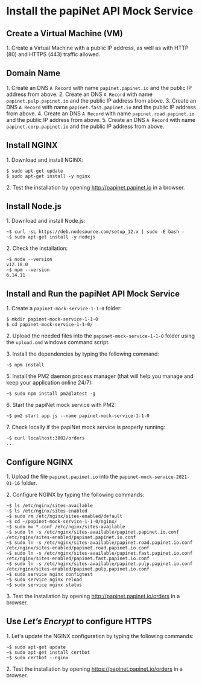 # Install the papiNet API Mock Service

## Create a Virtual Machine (VM)

1\. Create a Virtual Machine with a public IP address, as well as with HTTP (80) and HTTPS (443) traffic allowed.

## Domain Name

1\. Create an DNS `A Record` with name `papinet.papinet.io` and the public IP address from above.
2\. Create an DNS `A Record` with name `papinet.pulp.papinet.io` and the public IP address from above.
3\. Create an DNS `A Record` with name `papinet.fast.papinet.io` and the public IP address from above.
4\. Create an DNS `A Record` with name `papinet.road.papinet.io` and the public IP address from above.
5\. Create an DNS `A Record` with name `papinet.corp.papinet.io` and the public IP address from above.

## Install NGINX

1\. Download and install NGINX:

```text
$ sudo apt-get update
$ sudo apt-get install -y nginx
```

2\. Test the installation by opening <http://papinet.papinet.io> in a browser.

## Install Node.js

1\. Download and install Node.js:

```text
~$ curl -sL https://deb.nodesource.com/setup_12.x | sudo -E bash -
~$ sudo apt-get install -y nodejs
```

2\. Check the installation:

```text
~$ node --version
v12.18.0
~$ npm --version
6.14.11
```

## Install and Run the papiNet API Mock Service

1\. Create a `papinet-mock-service-1-1-0` folder:

```text
$ mkdir papinet-mock-service-1-1-0
$ cd papinet-mock-service-1-1-0/
```

2\. Upload the needed files into the `papinet-mock-service-1-1-0` folder using the `upload.cmd` windows command script.

3\. Install the dependencies by typing the following command:

```text
~$ npm install
```

5\. Install the PM2 daemon process manager (that will help you manage and keep your application online 24/7):

```text
~$ sudo npm install pm2@latest -g
```

6\. Start the papiNet mock service with PM2:

```text
~$ pm2 start app.js --name papinet-mock-service-1-1-0
```

7\. Check locally if the papiNet mock service is properly running:

```text
~$ curl localhost:3002/orders
...
```

## Configure NGINX

1\. Upload the file `papinet.papinet.io` into the `papinet-mock-service-2021-01-16` folder.

2\. Configure NGINX by typing the following commands:

```text
~$ ls /etc/nginx/sites-available
~$ ls /etc/nginx/sites-enabled
~$ sudo rm /etc/nginx/sites-enabled/default
~$ cd ~/papinet-mock-service-1-1-0/nginx/
~$ sudo mv *.conf /etc/nginx/sites-available
~$ sudo ln -s /etc/nginx/sites-available/papinet.papinet.io.conf /etc/nginx/sites-enabled/papinet.papinet.io.conf
~$ sudo ln -s /etc/nginx/sites-available/papinet.road.papinet.io.conf /etc/nginx/sites-enabled/papinet.road.papinet.io.conf
~$ sudo ln -s /etc/nginx/sites-available/papinet.fast.papinet.io.conf /etc/nginx/sites-enabled/papinet.fast.papinet.io.conf
~$ sudo ln -s /etc/nginx/sites-available/papinet.pulp.papinet.io.conf /etc/nginx/sites-enabled/papinet.pulp.papinet.io.conf
~$ sudo service nginx configtest
~$ sudo service nginx reload
~$ sudo service nginx status
```

3\. Test the installation by opening <http://papinet.papinet.io/orders> in a browser.

## Use _Let’s Encrypt_ to configure HTTPS

1\. Let's update the NGINX configuration by typing the following commands:

```text
~$ sudo apt-get update
~$ sudo apt-get install certbot
~$ sudo certbot --nginx
```

2\. Test the installation by opening <https://papinet.papinet.io/orders> in a browser.

